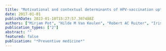 ```yaml
---
title: "Motivational and contextual determinants of HPV-vaccination uptake: A longitudinal study among mothers of girls invited for the HPV-vaccination"
date: 2017-01-01
publishDate: 2023-01-10T15:27:57.307488Z
authors: ["Mirjam Pot", "Hilde M Van Keulen", "Robert AC Ruiter", "Iris Eekhout", "Liesbeth Mollema", "Theo WGM Paulussen"]
publication_types: ["2"]
abstract: ""
featured: false
publication: "*Preventive medicine*"
---
```


